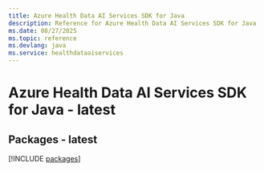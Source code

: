 ```yaml
---
title: Azure Health Data AI Services SDK for Java
description: Reference for Azure Health Data AI Services SDK for Java
ms.date: 08/27/2025
ms.topic: reference
ms.devlang: java
ms.service: healthdataaiservices
---
```

# Azure Health Data AI Services SDK for Java - latest
## Packages - latest
[!INCLUDE [packages](health-data-ai-services-index.md)]